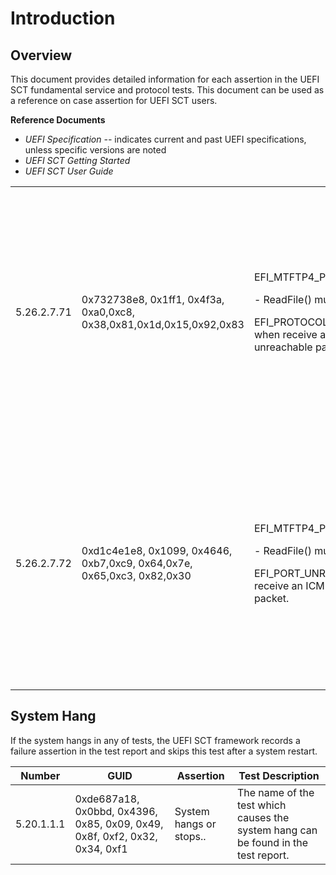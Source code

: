 # Introduction

## Overview

This document provides detailed information for each assertion in the
UEFI SCT fundamental service and protocol tests. This document can be
used as a reference on case assertion for UEFI SCT users.

**Reference Documents**

- *UEFI Specification*
*--* indicates current and past UEFI specifications, unless specific
  versions are noted
- *UEFI SCT Getting Started*
- *UEFI SCT User Guide*

<table>
<colgroup>
<col style="width: 11%" />
<col style="width: 16%" />
<col style="width: 32%" />
<col style="width: 40%" />
</colgroup>
<tbody>
<tr class="odd">
<td>5.26.2.7.71</td>
<td>0x732738e8, 0x1ff1, 0x4f3a, 0xa0,0xc8,
0x38,0x81,0x1d,0x15,0x92,0x83</td>
<td><p>EFI_MTFTP4_PROTOCOL.ReadFile()</p>
<p>- ReadFile() must return</p>
<p>EFI_PROTOCOL_UNREACHABLE when receive an ICMP protocol unreachable
packet.</p></td>
<td><p>1. Call EFI_MTFTP4_SERVICE_BINDING_PROTOCOL.CreateChild() to create a new EFI_MTFTP4_PROTOCOL child handle.</p>
<p>2. Call EFI_MTFTP4_PROTOCOL.Configure() with all valid parameters.</p>
<p>3. Call EFI_MTFTP4_PROTOCOL.ReadFile() with all valid parameters. OS side should capture the packet sent from EUT side.</p>
<p>4. Configure Host side to send back an ICMP protocol unreachable packet and the return status should be
EFI_PROTOCOL_UNREACHABLE.</p>
<p>5. Call EFI_MTFTP4_SERVICE_BINDING_PROTOCOL.DestroyChild() to destroy the newly created EFI_MTFTP4_PROTOCOL child handle and clean up the environment.</p></td>
</tr>
<tr class="even">
<td>5.26.2.7.72</td>
<td>0xd1c4e1e8, 0x1099, 0x4646, 0xb7,0xc9, 0x64,0x7e, 0x65,0xc3,
0x82,0x30</td>
<td><p>EFI_MTFTP4_PROTOCOL.ReadFile()</p>
<p>- ReadFile() must return</p>
<p>EFI_PORT_UNREACHABLE when receive an ICMP port unreachable
packet.</p></td>
<td><p>1. Call EFI_MTFTP4_SERVICE_BINDING_PROTOCOL.CreateChild() to create a new EFI_MTFTP4_PROTOCOL child handle.</p>
<p>2. Call EFI_MTFTP4_PROTOCOL.Configure() with all valid parameters.</p>
<p>3. Call EFI_MTFTP4_PROTOCOL.ReadFile() with all valid parameters. OS side should capture the packet sent from EUT side.</p>
<p>4. Configure Host side to send back an ICMP port unreachable packet and the return status should be
EFI_PORT_UNREACHABLE.</p>
<p>5. Call EFI_MTFTP4_SERVICE_BINDING_PROTOCOL.DestroyChild() to destroy the newly created EFI_MTFTP4_PROTOCOL child handle and clean up the environment.</p></td>
</tr>
</tbody>
</table>


## System Hang

If the system hangs in any of tests, the UEFI SCT framework records a
failure assertion in the test report and skips this test after a system
restart.

| Number | GUID | Assertion | Test Description |
|----|----|----|----|
| 5.20.1.1.1 | 0xde687a18, 0x0bbd, 0x4396, 0x85, 0x09, 0x49, 0x8f, 0xf2, 0x32, 0x34, 0xf1 | System hangs or stops.. | The name of the test which causes the system hang can be found in the test report. |
